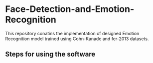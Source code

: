 # Face-Detection-and-Emotion-Recognition
This repository conatins the implementation of designed Emotion Recognition model trained using Cohn-Kanade and fer-2013 datasets. 

## Steps for using the software
